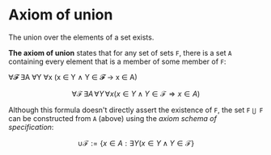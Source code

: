 # Axiom of union

The union over the elements of a set exists.

**The axiom of union** states that for any set of sets `F`, there is a set `A` containing every element that is a member of some member of `F`:

∀𝓕 ∃A ∀Y ∀x (x ∈ Y ∧ Y ∈ 𝓕 -> x ∈ A)


$$
\forall
\mathcal{F} \,
\exists A \,
\forall Y \,
\forall x 
(x \in Y \land Y \in \mathcal{F}
\Rightarrow x\in A
)$$

Although this formula doesn't directly assert the existence of `F`, the set `F` `⋃ F` can be constructed from `A` (above) using the *axiom schema of specification*:

$$\cup \mathcal {F} := \{x \in A : \exists Y
(x \in Y \land Y \in \mathcal {F} \}$$
